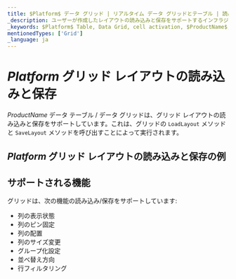 ```yaml
---
title: $Platform$ データ グリッド | リアルタイム データ グリッドとテーブル | 読み込みと保存 | インフラジスティックス
_description: ユーザーが作成したレイアウトの読み込みと保存をサポートするインフラジスティックスの $ProductName$ データ テーブルとグリッドをお試しください。
_keywords: $Platform$ Table, Data Grid, cell activation, $ProductName$, Infragistics, $Platform$ テーブル, データ グリッド, セルのアクティブ化, インフラジスティックス
mentionedTypes: ['Grid']
_language: ja
---
```


# $Platform$ グリッド レイアウトの読み込みと保存

$ProductName$ データ テーブル / データ グリッドは、グリッド レイアウトの読み込みと保存をサポートしています。これは、グリッドの `LoadLayout` メソッドと `SaveLayout` メソッドを呼び出すことによって実行されます。

## $Platform$ グリッド レイアウトの読み込みと保存の例


<code-view style="height: 600px"
           data-demos-base-url="{environment:dvDemosBaseUrl}"
           iframe-src="{environment:dvDemosBaseUrl}/grids/data-grid-load-save-layout"
           alt="$Platform$ グリッド レイアウトの読み込みと保存の例"
           github-src="grids/data-grid/load-save-layout">
</code-view>

<div class="divider--half"></div>

## サポートされる機能

グリッドは、次の機能の読み込み/保存をサポートしています:

- 列の表示状態
- 列のピン固定
- 列の配置
- 列のサイズ変更
- グループ化設定
- 並べ替え方向
- 行フィルタリング
